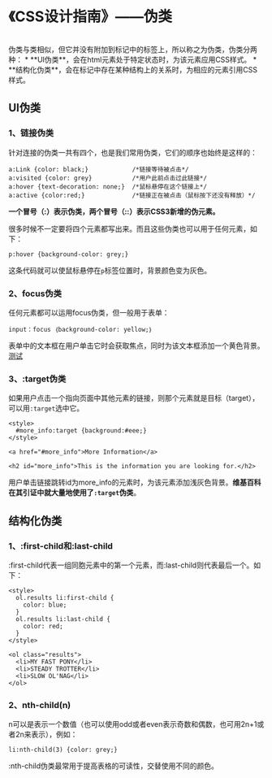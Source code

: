 # 《CSS设计指南》——伪类
<br/>
伪类与类相似，但它并没有附加到标记中的标签上，所以称之为伪类，伪类分两种：
* **UI伪类**，会在html元素处于特定状态时，为该元素应用CSS样式。
* **结构化伪类**，会在标记中存在某种结构上的关系时，为相应的元素引用CSS样式。

## UI伪类
### 1、链接伪类
针对连接的伪类一共有四个，也是我们常用伪类，它们的顺序也始终是这样的：
```
a:Link {color: black;}            /*链接等待被点击*/
a:visited {color: grey}           /*用户此前点击过此链接*/
a:hover {text-decoration: none;}  /*鼠标悬停在这个链接上*/
a:active {color:red;}             /*链接正在被点击（鼠标按下还没有释放）*/
```
**一个冒号（:）表示伪类，两个冒号（::）表示CSS3新增的伪元素。**

很多时候不一定要将四个元素都写出来。而且这些伪类也可以用于任何元素，如下：
```
p:hover {background-color: grey;}
```
这条代码就可以使鼠标悬停在`p`标签位置时，背景颜色变为灰色。
### 2、focus伪类
任何元素都可以运用focus伪类，但一般用于表单：
```
input：focus ｛background-color: yellow;｝
```
表单中的文本框在用户单击它时会获取焦点，同时为该文本框添加一个黄色背景。[测试](http://www.w3school.com.cn/tiy/t.asp?f=csse_link_focus)

### 3、:target伪类
如果用户点击一个指向页面中其他元素的链接，则那个元素就是目标（target），可以用`:target`选中它。
```
<style>
  #more_info:target {background:#eee;}
</style>

<a href="#more_info">More Information</a>

<h2 id="more_info">This is the information you are looking for.</h2>

```
用户单击链接跳转id为more_info的元素时，为该元素添加浅灰色背景。**维基百科在其引证中就大量地使用了`:target`伪类**。

## 结构化伪类
### 1、:first-child和:last-child
:first-child代表一组同胞元素中的第一个元素，而:last-child则代表最后一个。如下：
```
<style>
  ol.results li:first-child {
    color: blue;
  }
  ol.results li:last-child {
    color: red;
  }
</style>

<ol class="results">
  <li>MY FAST PONY</li>
  <li>STEADY TROTTER</li>
  <li>SLOW OL'NAG</li>
</ol>
```
### 2、nth-child(n)
n可以是表示一个数值（也可以使用odd或者even表示奇数和偶数，也可用2n+1或者2n来表示），例如：
```
li:nth-child(3) {color: grey;}
```
:nth-child伪类最常用于提高表格的可读性，交替使用不同的颜色。
